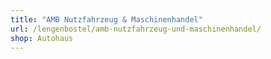 ```yaml
---
title: "AMB Nutzfahrzeug & Maschinenhandel"
url: /lengenbostel/amb-nutzfahrzeug-und-maschinenhandel/
shop: Autohaus
---
```

